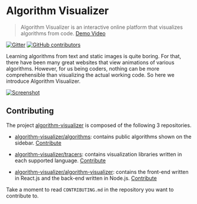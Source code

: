# Algorithm Visualizer
> Algorithm Visualizer is an interactive online platform that visualizes algorithms from code. [Demo Video](https://youtu.be/1BixGs7Y-lw)

[![Gitter](https://img.shields.io/gitter/room/nwjs/nw.js.svg?style=flat-square)](https://gitter.im/algorithm-visualizer)
[![GitHub contributors](https://img.shields.io/github/contributors/algorithm-visualizer/algorithm-visualizer.svg?style=flat-square)](https://github.com/algorithm-visualizer/algorithm-visualizer/graphs/contributors)

Learning algorithms from text and static images is quite boring. For that, there have been many great websites that view animations of various algorithms. However, for us being coders, nothing can be more comprehensible than visualizing the actual working code. So here we introduce Algorithm Visualizer.

[![Screenshot](https://raw.githubusercontent.com/algorithm-visualizer/algorithm-visualizer/master/branding/screenshot.png)](http://algorithm-visualizer.org/)

## Contributing

The project [algorithm-visualizer](https://github.com/algorithm-visualizer) is composed of the following 3 repositories.

* [algorithm-visualizer/algorithms](https://github.com/algorithm-visualizer/algorithms): contains public algorithms shown on the sidebar. [Contribute](https://github.com/algorithm-visualizer/algorithms/blob/master/CONTRIBUTING.md)

* [algorithm-visualizer/tracers](https://github.com/algorithm-visualizer/tracers): contains visualization libraries written in each supported language. [Contribute](https://github.com/algorithm-visualizer/tracers/blob/master/CONTRIBUTING.md)

* [algorithm-visualizer/algorithm-visualizer](https://github.com/algorithm-visualizer/algorithm-visualizer): contains the front-end written in React.js and the back-end written in Node.js. [Contribute](https://github.com/algorithm-visualizer/algorithm-visualizer/blob/master/CONTRIBUTING.md)

Take a moment to read `CONTRIBUTING.md` in the repository you want to contribute to.
